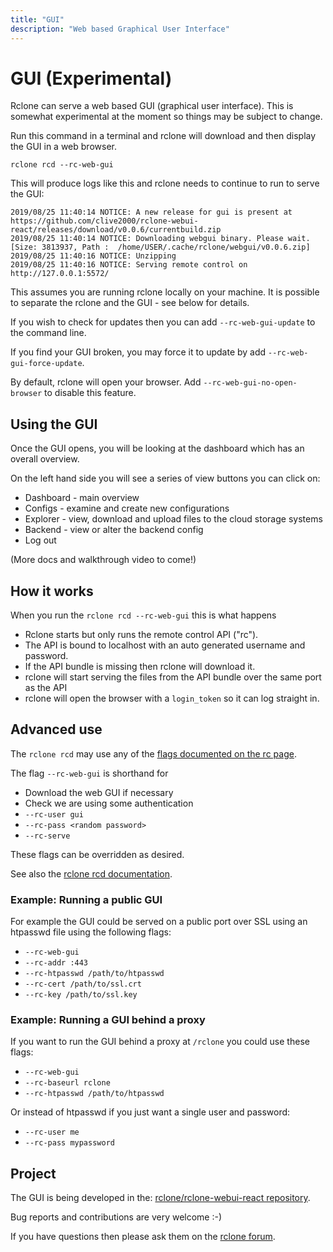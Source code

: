 ```yaml
---
title: "GUI"
description: "Web based Graphical User Interface"
---
```


# GUI (Experimental)

Rclone can serve a web based GUI (graphical user interface).  This is
somewhat experimental at the moment so things may be subject to
change.

Run this command in a terminal and rclone will download and then
display the GUI in a web browser.

```
rclone rcd --rc-web-gui
```

This will produce logs like this and rclone needs to continue to run to serve the GUI:
    
```
2019/08/25 11:40:14 NOTICE: A new release for gui is present at https://github.com/clive2000/rclone-webui-react/releases/download/v0.0.6/currentbuild.zip
2019/08/25 11:40:14 NOTICE: Downloading webgui binary. Please wait. [Size: 3813937, Path :  /home/USER/.cache/rclone/webgui/v0.0.6.zip]
2019/08/25 11:40:16 NOTICE: Unzipping
2019/08/25 11:40:16 NOTICE: Serving remote control on http://127.0.0.1:5572/
```

This assumes you are running rclone locally on your machine.  It is
possible to separate the rclone and the GUI - see below for details.

If you wish to check for updates then you can add `--rc-web-gui-update` 
to the command line.

If you find your GUI broken, you may force it to update by add `--rc-web-gui-force-update`.

By default, rclone will open your browser. Add `--rc-web-gui-no-open-browser` 
to disable this feature.

## Using the GUI

Once the GUI opens, you will be looking at the dashboard which has an overall overview.

On the left hand side you will see a series of view buttons you can click on:

- Dashboard - main overview
- Configs - examine and create new configurations
- Explorer - view, download and upload files to the cloud storage systems
- Backend - view or alter the backend config
- Log out

(More docs and walkthrough video to come!)

## How it works

When you run the `rclone rcd --rc-web-gui` this is what happens

- Rclone starts but only runs the remote control API ("rc").
- The API is bound to localhost with an auto generated username and password.
- If the API bundle is missing then rclone will download it.
- rclone will start serving the files from the API bundle over the same port as the API
- rclone will open the browser with a `login_token` so it can log straight in.

## Advanced use

The `rclone rcd` may use any of the [flags documented on the rc page](https://rclone.org/rc/#supported-parameters).

The flag `--rc-web-gui` is shorthand for

- Download the web GUI if necessary
- Check we are using some authentication
- `--rc-user gui`
- `--rc-pass <random password>`
- `--rc-serve`

These flags can be overridden as desired.

See also the [rclone rcd documentation](https://rclone.org/commands/rclone_rcd/).

### Example: Running a public GUI

For example the GUI could be served on a public port over SSL using an htpasswd file using the following flags:

- `--rc-web-gui`
- `--rc-addr :443`
- `--rc-htpasswd /path/to/htpasswd`
- `--rc-cert /path/to/ssl.crt`
- `--rc-key /path/to/ssl.key`

### Example: Running a GUI behind a proxy

If you want to run the GUI behind a proxy at `/rclone` you could use these flags:

- `--rc-web-gui`
- `--rc-baseurl rclone`
- `--rc-htpasswd /path/to/htpasswd`

Or instead of htpasswd if you just want a single user and password:

- `--rc-user me`
- `--rc-pass mypassword`

## Project

The GUI is being developed in the: [rclone/rclone-webui-react repository](https://github.com/clive2000/rclone-webui-react).

Bug reports and contributions are very welcome :-)

If you have questions then please ask them on the [rclone forum](https://forum.rclone.org/).


